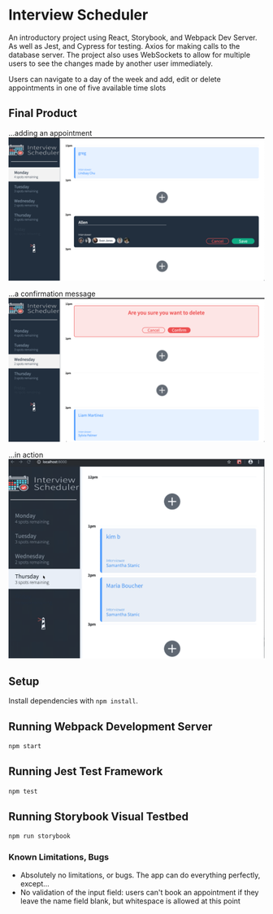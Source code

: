 # Interview Scheduler

An introductory project using React, Storybook, and Webpack Dev Server. As well as Jest, and Cypress for testing. Axios for making calls to the database server. The project also uses WebSockets to allow for multiple users to see the changes made by another user immediately.

Users can navigate to a day of the week and add, edit or delete appointments in one of five available time slots

## Final Product
...adding an appointment
![adding an appointment](./docs/adding.png)

...a confirmation message
![a confirmation message](./docs/confirm.png)

...in action
![showing an edit and deletetion of appointments](./docs/edit-deleteGif.gif)

## Setup

Install dependencies with `npm install`.

## Running Webpack Development Server

```sh
npm start
```

## Running Jest Test Framework

```sh
npm test
```

## Running Storybook Visual Testbed

```sh
npm run storybook
```

### Known Limitations, Bugs
* Absolutely no limitations, or bugs. The app can do everything perfectly, except...
* No validation of the input field: users can't book an appointment if they leave the name field blank, but whitespace is allowed at this point